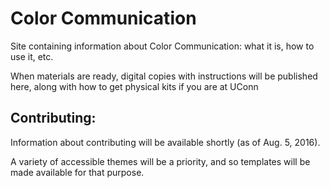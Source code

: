 # Color Communication

Site containing information about Color Communication: what it is, how to use it, etc.

When materials are ready, digital copies with instructions will be published here, along with how to get physical kits if you are at UConn

## Contributing:

Information about contributing will be available shortly (as of Aug. 5, 2016).

A variety of accessible themes will be a priority, and so templates will be made available for that purpose.
